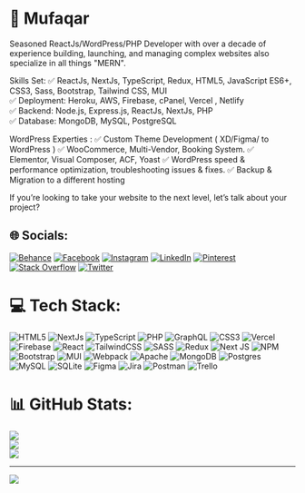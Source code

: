 # 💫 Mufaqar 

Seasoned ReactJs/WordPress/PHP Developer with over a decade of experience building, launching, and managing complex websites also specialize in all things "MERN".

Skills Set:
✅ ReactJs, NextJs, TypeScript, Redux, HTML5, JavaScript ES6+, CSS3, Sass, Bootstrap, Tailwind CSS, MUI <br>
✅ Deployment: Heroku, AWS, Firebase, cPanel, Vercel , Netlify<br>
✅ Backend: Node.js, Express.js, ReactJs, NextJs, PHP<br>
✅ Database: MongoDB, MySQL, PostgreSQL

WordPress Experties :
✅ Custom Theme Development ( XD/Figma/ to WordPress )
✅ WooCommerce, Multi-Vendor, Booking System.
✅ Elementor, Visual Composer, ACF, Yoast
✅ WordPress speed & performance optimization, troubleshooting issues & fixes.
✅ Backup & Migration to a different hosting

If you’re looking to take your website to the next level, let’s talk about your project?

## 🌐 Socials:
[![Behance](https://img.shields.io/badge/Behance-1769ff?logo=behance&logoColor=white)](https://behance.net/mufaqar) [![Facebook](https://img.shields.io/badge/Facebook-%231877F2.svg?logo=Facebook&logoColor=white)](https://facebook.com/mufaqar) [![Instagram](https://img.shields.io/badge/Instagram-%23E4405F.svg?logo=Instagram&logoColor=white)](https://instagram.com/mufaqir) [![LinkedIn](https://img.shields.io/badge/LinkedIn-%230077B5.svg?logo=linkedin&logoColor=white)](https://linkedin.com/in/https://www.linkedin.com/in/mufaqar/) [![Pinterest](https://img.shields.io/badge/Pinterest-%23E60023.svg?logo=Pinterest&logoColor=white)](https://pinterest.com/mufaqar) [![Stack Overflow](https://img.shields.io/badge/-Stackoverflow-FE7A16?logo=stack-overflow&logoColor=white)](https://stackoverflow.com/users/1335943) [![Twitter](https://img.shields.io/badge/Twitter-%231DA1F2.svg?logo=Twitter&logoColor=white)](https://twitter.com/mufaqar) 

# 💻 Tech Stack:
![HTML5](https://img.shields.io/badge/html5-%23E34F26.svg?style=for-the-badge&logo=html5&logoColor=white) ![NextJs](https://img.shields.io/badge/Solidity-%23363636.svg?style=for-the-badge&logo=solidity&logoColor=white) ![TypeScript](https://img.shields.io/badge/typescript-%23007ACC.svg?style=for-the-badge&logo=typescript&logoColor=white) ![PHP](https://img.shields.io/badge/php-%23777BB4.svg?style=for-the-badge&logo=php&logoColor=white) ![GraphQL](https://img.shields.io/badge/-GraphQL-E10098?style=for-the-badge&logo=graphql&logoColor=white) ![CSS3](https://img.shields.io/badge/css3-%231572B6.svg?style=for-the-badge&logo=css3&logoColor=white) ![Vercel](https://img.shields.io/badge/vercel-%23000000.svg?style=for-the-badge&logo=vercel&logoColor=white) ![Firebase](https://img.shields.io/badge/firebase-%23039BE5.svg?style=for-the-badge&logo=firebase) ![React](https://img.shields.io/badge/react-%2320232a.svg?style=for-the-badge&logo=react&logoColor=%2361DAFB) ![TailwindCSS](https://img.shields.io/badge/tailwindcss-%2338B2AC.svg?style=for-the-badge&logo=tailwind-css&logoColor=white) ![SASS](https://img.shields.io/badge/SASS-hotpink.svg?style=for-the-badge&logo=SASS&logoColor=white) ![Redux](https://img.shields.io/badge/redux-%23593d88.svg?style=for-the-badge&logo=redux&logoColor=white) ![Next JS](https://img.shields.io/badge/Next-black?style=for-the-badge&logo=next.js&logoColor=white) ![NPM](https://img.shields.io/badge/NPM-%23000000.svg?style=for-the-badge&logo=npm&logoColor=white) ![Bootstrap](https://img.shields.io/badge/bootstrap-%23563D7C.svg?style=for-the-badge&logo=bootstrap&logoColor=white) ![MUI](https://img.shields.io/badge/MUI-%230081CB.svg?style=for-the-badge&logo=material-ui&logoColor=white) ![Webpack](https://img.shields.io/badge/webpack-%238DD6F9.svg?style=for-the-badge&logo=webpack&logoColor=black) ![Apache](https://img.shields.io/badge/apache-%23D42029.svg?style=for-the-badge&logo=apache&logoColor=white) ![MongoDB](https://img.shields.io/badge/MongoDB-%234ea94b.svg?style=for-the-badge&logo=mongodb&logoColor=white) ![Postgres](https://img.shields.io/badge/postgres-%23316192.svg?style=for-the-badge&logo=postgresql&logoColor=white) ![MySQL](https://img.shields.io/badge/mysql-%2300f.svg?style=for-the-badge&logo=mysql&logoColor=white) ![SQLite](https://img.shields.io/badge/sqlite-%2307405e.svg?style=for-the-badge&logo=sqlite&logoColor=white) 	![Figma](https://img.shields.io/badge/figma-%23F24E1E.svg?style=for-the-badge&logo=figma&logoColor=white) ![Jira](https://img.shields.io/badge/jira-%230A0FFF.svg?style=for-the-badge&logo=jira&logoColor=white) ![Postman](https://img.shields.io/badge/Postman-FF6C37?style=for-the-badge&logo=postman&logoColor=white) ![Trello](https://img.shields.io/badge/Trello-%23026AA7.svg?style=for-the-badge&logo=Trello&logoColor=white)
# 📊 GitHub Stats:
![](https://github-readme-stats.vercel.app/api?username=Mufaqar&theme=dark&hide_border=false&include_all_commits=true&count_private=true)<br/>
![](https://github-readme-streak-stats.herokuapp.com/?user=Mufaqar&theme=dark&hide_border=false)<br/>
![](https://github-readme-stats.vercel.app/api/top-langs/?username=Mufaqar&theme=dark&hide_border=false&include_all_commits=true&count_private=true&layout=compact)

---
[![](https://visitcount.itsvg.in/api?id=Mufaqar&icon=0&color=0)](https://visitcount.itsvg.in)
